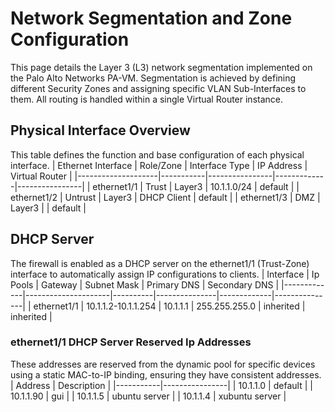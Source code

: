 # Network Segmentation and Zone Configuration

This page details the Layer 3 (L3) network segmentation implemented on the Palo Alto Networks PA-VM. Segmentation is achieved by defining different Security Zones and assigning specific VLAN Sub-Interfaces to them. All routing is handled within a single Virtual Router instance.

## Physical Interface Overview
This table defines the function and base configuration of each physical interface.
| Ethernet Interface | Role/Zone | Interface Type | IP Address  | Virtual Router |
|--------------------|-----------|----------------|-------------|----------------|
| ethernet1/1        | Trust     | Layer3         | 10.1.1.0/24 | default        |
| ethernet1/2        | Untrust   | Layer3         | DHCP Client | default        |
| ethernet1/3        | DMZ       | Layer3         |             | default        |

## DHCP Server
The firewall is enabled as a DHCP server on the ethernet1/1 (Trust-Zone) interface to automatically assign IP configurations to clients.
| Interface   | Ip Pools            | Gateway  | Subnet Mask   | Primary DNS | Secondary DNS | 
|-------------|---------------------|----------|---------------|-------------|---------------| 
| ethernet1/1 | 10.1.1.2-10.1.1.254 | 10.1.1.1 | 255.255.255.0 | inherited   | inherited     |

### ethernet1/1 DHCP Server Reserved Ip Addresses
These addresses are reserved from the dynamic pool for specific devices using a static MAC-to-IP binding, ensuring they have consistent addresses.
| Address   | Description    |
|-----------|----------------|
| 10.1.1.0  | default        |
| 10.1.1.90 | gui            |
| 10.1.1.5  | ubuntu server  |
| 10.1.1.4  | xubuntu server |
